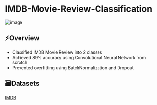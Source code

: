 # IMDB-Movie-Review-Classification
![image](https://user-images.githubusercontent.com/113231185/213904605-7879dc94-7bf5-4ccb-89e8-c94b2e263662.png)
## ⚡️Overview
- Classified IMDB Movie Review into 2 classes
- Achieved 89% accuracy using Convolutional Neural Network from scratch
- Prevented overfitting using BatchNormalization and Dropout

## 🗃️Datasets

[IMDB]([https://drive.google.com/file/d/1rSKTTHYzT9scuLB90XSX-0JqEWuchMCZ/view](https://keras.io/api/datasets/imdb/))
